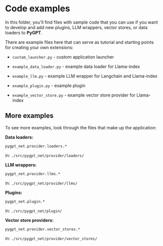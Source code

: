 # Code examples

In this folder, you'll find files with sample code that you can use if you want to develop and add new plugins, LLM wrappers, vector stores, or data loaders to **PyGPT**.

There are example files here that can serve as tutorial and starting points for creating your own extensions:

- `custom_launcher.py` - custom application launcher

- `example_data_loader.py`  - example data loader for Llama-index

- `example_llm.py`  - example LLM wrapper for Langchain and Llama-index

- `example_plugin.py`  - example plugin

- `example_vector_store.py`  - example vector store provider for Llama-index


## More examples

To see more examples, look through the files that make up the application:

**Data loaders:**

`pygpt_net.provider.loaders.*`

in: `./src/pygpt_net/provider/loaders/`

**LLM wrappers:**

`pygpt_net.provider.llms.*`

in: `./src/pygpt_net/provider/llms/`

**Plugins:**

`pygpt_net.plugin.*`

in: `./src/pygpt_net/plugin/`

**Vector store providers:**

`pygpt_net.provider.vector_stores.*`

in: `./src/pygpt_net/provider/vector_stores/`

